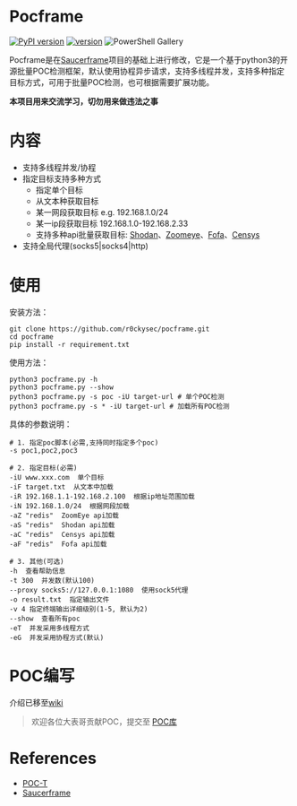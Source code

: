 # Pocframe
[![PyPI version](https://img.shields.io/badge/python-3-blue.svg)](https://www.python.org/)  [![version](https://img.shields.io/badge/version-v1.0-brightgreen)](https://github.com/r0ckysec/pocframe)  ![PowerShell Gallery](https://img.shields.io/powershellgallery/p/DNS.1.1.1.1)

Pocframe是在[Saucerframe](https://github.com/saucer-man/saucerframe)项目的基础上进行修改，它是一个基于python3的开源批量POC检测框架，默认使用协程异步请求，支持多线程并发，支持多种指定目标方式，可用于批量POC检测，也可根据需要扩展功能。

**本项目用来交流学习，切勿用来做违法之事**

# 内容

- 支持多线程并发/协程
- 指定目标支持多种方式
    - 指定单个目标
    - 从文本种获取目标
    - 某一网段获取目标 e.g. 192.168.1.0/24
    - 某一ip段获取目标 192.168.1.0-192.168.2.33
    - 支持多种api批量获取目标: [Shodan](https://www.shodan.io/)、[Zoomeye](https://www.zoomeye.org/)、[Fofa](https://fofa.so)、[Censys](https://censys.io)
- 支持全局代理(socks5|socks4|http)

# 使用

安装方法：
```shell
git clone https://github.com/r0ckysec/pocframe.git 
cd pocframe
pip install -r requirement.txt 
```

使用方法：
```shell
python3 pocframe.py -h
python3 pocframe.py --show
python3 pocframe.py -s poc -iU target-url # 单个POC检测
python3 pocframe.py -s * -iU target-url # 加载所有POC检测
```

具体的参数说明：
```
# 1. 指定poc脚本(必需,支持同时指定多个poc)
-s poc1,poc2,poc3

# 2. 指定目标(必需)
-iU www.xxx.com  单个目标
-iF target.txt  从文本中加载
-iR 192.168.1.1-192.168.2.100  根据ip地址范围加载
-iN 192.168.1.0/24  根据网段加载
-aZ "redis"  ZoomEye api加载
-aS "redis"  Shodan api加载
-aC "redis"  Censys api加载
-aF "redis"  Fofa api加载

# 3. 其他(可选)
-h  查看帮助信息
-t 300  并发数(默认100)
--proxy socks5://127.0.0.1:1080  使用sock5代理
-o result.txt  指定输出文件
-v 4 指定终端输出详细级别(1-5, 默认为2)
--show  查看所有poc
-eT  并发采用多线程方式
-eG  并发采用协程方式(默认)
```

# POC编写

介绍已移至[wiki](https://github.com/r0ckysec/pocframe/wiki)

> 欢迎各位大表哥贡献POC，提交至 [POC库](https://github.com/r0ckysec/pocframe/tree/master/scripts) 

# References

- [POC-T](https://github.com/Xyntax/POC-T)
- [Saucerframe](https://github.com/saucer-man/saucerframe)
